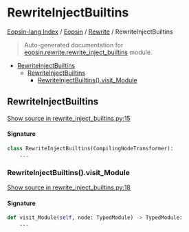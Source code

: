 # RewriteInjectBuiltins

[Eopsin-lang Index](../../README.md#eopsin-lang-index) /
[Eopsin](../index.md#eopsin) /
[Rewrite](./index.md#rewrite) /
RewriteInjectBuiltins

> Auto-generated documentation for [eopsin.rewrite.rewrite_inject_builtins](https://github.com/ImperatorLang/eopsin/blob/main/eopsin/rewrite/rewrite_inject_builtins.py) module.

- [RewriteInjectBuiltins](#rewriteinjectbuiltins)
  - [RewriteInjectBuiltins](#rewriteinjectbuiltins-1)
    - [RewriteInjectBuiltins().visit_Module](#rewriteinjectbuiltins()visit_module)

## RewriteInjectBuiltins

[Show source in rewrite_inject_builtins.py:15](https://github.com/ImperatorLang/eopsin/blob/main/eopsin/rewrite/rewrite_inject_builtins.py#L15)

#### Signature

```python
class RewriteInjectBuiltins(CompilingNodeTransformer):
    ...
```

### RewriteInjectBuiltins().visit_Module

[Show source in rewrite_inject_builtins.py:18](https://github.com/ImperatorLang/eopsin/blob/main/eopsin/rewrite/rewrite_inject_builtins.py#L18)

#### Signature

```python
def visit_Module(self, node: TypedModule) -> TypedModule:
    ...
```